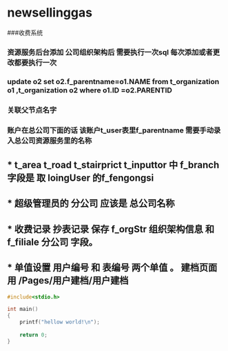 # newsellinggas
###收费系统

### 资源服务后台添加 公司组织架构后 需要执行一次sql  每次添加或者更改都要执行一次
### update o2 set o2.f_parentname=o1.NAME from t_organization o1 ,t_organization o2 where o1.ID =o2.PARENTID
### 关联父节点名字
### 账户在总公司下面的话 该账户t_user表里f_parentname 需要手动录入总公司资源服务里的名称 


## * t_area t_road t_stairprict t_inputtor 中 f_branch字段是 取 loingUser 的f_fengongsi
## * 超级管理员的 分公司 应该是 总公司名称
## * 收费记录 抄表记录 保存 f_orgStr 组织架构信息 和 f_filiale 分公司 字段。
## * 单值设置 用户编号 和 表编号  两个单值 。 建档页面用   /Pages/用户建档/用户建档

```c
#include<stdio.h>

int main()
{
    printf("hellow world!\n");
    
    return 0;
}
```
 
